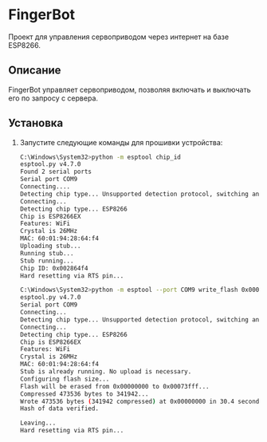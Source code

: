 # FingerBot

Проект для управления сервоприводом через интернет на базе ESP8266.

## Описание

FingerBot управляет сервоприводом, позволяя включать и выключать его по запросу с сервера.

## Установка

1. Запустите следующие команды для прошивки устройства:

   ```bash
   C:\Windows\System32>python -m esptool chip_id
   esptool.py v4.7.0
   Found 2 serial ports
   Serial port COM9
   Connecting....
   Detecting chip type... Unsupported detection protocol, switching and trying again...
   Connecting...
   Detecting chip type... ESP8266
   Chip is ESP8266EX
   Features: WiFi
   Crystal is 26MHz
   MAC: 60:01:94:28:64:f4
   Uploading stub...
   Running stub...
   Stub running...
   Chip ID: 0x002864f4
   Hard resetting via RTS pin...

   C:\Windows\System32>python -m esptool --port COM9 write_flash 0x00000 "E:\OSPanel\home\fingerbot.ru\bin\uploads\src.ino.bin"
   esptool.py v4.7.0
   Serial port COM9
   Connecting...
   Detecting chip type... Unsupported detection protocol, switching and trying again...
   Connecting...
   Detecting chip type... ESP8266
   Chip is ESP8266EX
   Features: WiFi
   Crystal is 26MHz
   MAC: 60:01:94:28:64:f4
   Stub is already running. No upload is necessary.
   Configuring flash size...
   Flash will be erased from 0x00000000 to 0x00073fff...
   Compressed 473536 bytes to 341942...
   Wrote 473536 bytes (341942 compressed) at 0x00000000 in 30.4 seconds (effective 124.7 kbit/s)...
   Hash of data verified.

   Leaving...
   Hard resetting via RTS pin...
